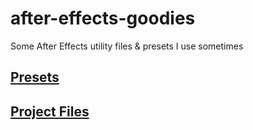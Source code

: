 # after-effects-goodies

Some After Effects utility files & presets I use sometimes

## [Presets](./matoseb-presets)
## [Project Files](./project-files)
